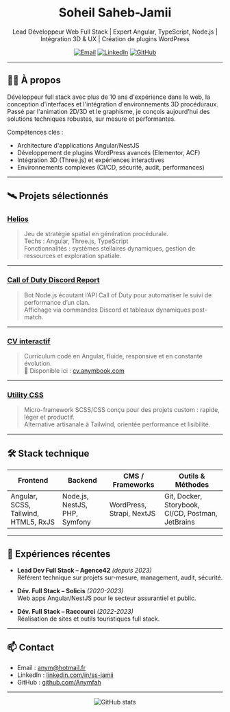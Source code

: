 <h1 align="center">Soheil Saheb-Jamii</h1>

<p align="center">
  Lead Développeur Web Full Stack | Expert Angular, TypeScript, Node.js | Intégration 3D & UX | Création de plugins WordPress
</p>

<p align="center">
  <a href="mailto:anym@hotmail.fr"><img alt="Email" src="https://img.shields.io/badge/email-contact%40anym--book.com-blue?style=flat-square&logo=gmail"></a>
  <a href="https://www.linkedin.com/in/ss-jamii"><img alt="LinkedIn" src="https://img.shields.io/badge/LinkedIn-ss--jamii-blue?style=flat-square&logo=linkedin"></a>
  <a href="https://github.com/Anymfah"><img alt="GitHub" src="https://img.shields.io/badge/GitHub-Anymfah-181717?style=flat-square&logo=github"></a>
</p>

---

## 🧑‍💻 À propos

Développeur full stack avec plus de 10 ans d'expérience dans le web, la conception d'interfaces et l'intégration d'environnements 3D procéduraux.  
Passé par l'animation 2D/3D et le graphisme, je conçois aujourd’hui des solutions techniques robustes, sur mesure et performantes.  

Compétences clés :  
- Architecture d'applications Angular/NestJS  
- Développement de plugins WordPress avancés (Elementor, ACF)  
- Intégration 3D (Three.js) et expériences interactives  
- Environnements complexes (CI/CD, sécurité, audit, performances)

---

## 🛰 Projets sélectionnés

### [Helios](https://github.com/Anymfah/helios)  
> Jeu de stratégie spatial en génération procédurale.  
Techs : Angular, Three.js, TypeScript  
Fonctionnalités : systèmes stellaires dynamiques, gestion de ressources et exploration spatiale.

---

### [Call of Duty Discord Report](https://github.com/Anymfah/rde-bot)  
> Bot Node.js écoutant l’API Call of Duty pour automatiser le suivi de performance d’un clan.  
Affichage via commandes Discord et tableaux dynamiques post-match.

---

### [CV interactif](https://github.com/Anymfah/curriculum-vitae)  
> Curriculum codé en Angular, fluide, responsive et en constante évolution.  
🧭 Disponible ici : [cv.anymbook.com](https://cv.anymbook.com)

---

### [Utility CSS](https://github.com/Anymfah/utility-css)  
> Micro-framework SCSS/CSS conçu pour des projets custom : rapide, léger et productif.  
Alternative artisanale à Tailwind, orientée performance et lisibilité.

---

## 🛠 Stack technique

| Frontend        | Backend           | CMS / Frameworks | Outils & Méthodes     |
|-----------------|-------------------|------------------|------------------------|
| Angular, SCSS, Tailwind, HTML5, RxJS | Node.js, NestJS, PHP, Symfony | WordPress, Strapi, NextJS | Git, Docker, Storybook, CI/CD, Postman, JetBrains |

---

## 📍 Expériences récentes
- **Lead Dev Full Stack – Agence42** *(depuis 2023)*  
  Référent technique sur projets sur-mesure, management, audit, sécurité.

- **Dév. Full Stack – Solicis** *(2020-2023)*  
  Web apps Angular/NestJS pour le secteur assurantiel et public.

- **Dév. Full Stack – Raccourci** *(2022-2023)*  
  Réalisation de sites et outils touristiques full stack.

---

## 📫 Contact

- Email : [anym@hotmail.fr](mailto:anym@hotmail.fr)  
- LinkedIn : [linkedin.com/in/ss-jamii](https://www.linkedin.com/in/ss-jamii)  
- GitHub : [github.com/Anymfah](https://github.com/Anymfah)

---

<p align="center">
  <img src="https://github-readme-stats.vercel.app/api?username=Anymfah&show_icons=true&theme=default&count_private=true" alt="GitHub stats" />
</p>
